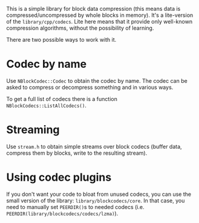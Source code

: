 This is a simple library for block data compression (this means data is compressed/uncompressed
by whole blocks in memory). It's a lite-version of the `library/cpp/codecs`. Lite here means that it
provide only well-known compression algorithms, without the possibility of learning.

There are two possible ways to work with it.

Codec by name
=============
Use `NBlockCodec::Codec` to obtain the codec by name. The codec can be asked to compress
or decompress something and in various ways.

To get a full list of codecs there is a function `NBlockCodecs::ListAllCodecs()`.

Streaming
=========
Use `stream.h` to obtain simple streams over block codecs (buffer data, compress them by blocks,
write to the resulting stream).

Using codec plugins
===================
If you don't want your code to bloat from unused codecs, you can use the small version of the
library: `library/blockcodecs/core`. In that case, you need to manually set `PEERDIR()`s to
needed codecs (i.e. `PEERDIR(library/blockcodecs/codecs/lzma)`).
